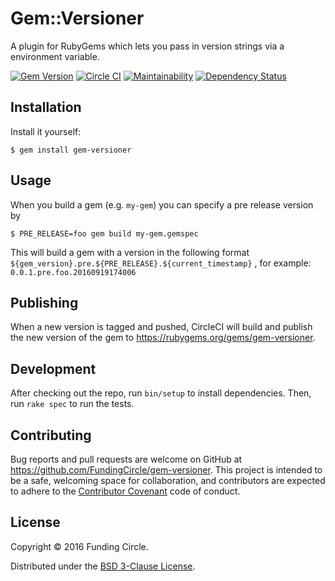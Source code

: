 # Gem::Versioner

A plugin for RubyGems which lets you pass in version strings via a environment variable.

[![Gem Version](https://badge.fury.io/rb/gem-versioner.svg)](https://badge.fury.io/rb/gem-versioner)
[![Circle CI](https://circleci.com/gh/FundingCircle/gem-versioner/tree/master.svg?style=shield)](https://circleci.com/gh/FundingCircle/gem-versioner/tree/master)
[![Maintainability](https://api.codeclimate.com/v1/badges/94f24a962f337d7f77df/maintainability)](https://codeclimate.com/github/FundingCircle/gem-versioner/maintainability)
[![Dependency Status](https://gemnasium.com/badges/github.com/FundingCircle/gem-versioner.svg)](https://gemnasium.com/github.com/FundingCircle/gem-versioner)

## Installation

Install it yourself:

    $ gem install gem-versioner

## Usage

When you build a gem (e.g. `my-gem`) you can specify a pre release version by

    $ PRE_RELEASE=foo gem build my-gem.gemspec
    
This will build a gem with a version in the following format `${gem_version}.pre.${PRE_RELEASE}.${current_timestamp}` , for example: `0.0.1.pre.foo.20160919174006`

## Publishing

When a new version is tagged and pushed, CircleCI will build and publish the new version of the gem to https://rubygems.org/gems/gem-versioner.

## Development

After checking out the repo, run `bin/setup` to install dependencies. Then, run `rake spec` to run the tests.

## Contributing

Bug reports and pull requests are welcome on GitHub at https://github.com/FundingCircle/gem-versioner. This project is intended to be a safe, welcoming space for collaboration, and contributors are expected to adhere to the [Contributor Covenant](http://contributor-covenant.org) code of conduct.


## License

Copyright © 2016 Funding Circle.

Distributed under the [BSD 3-Clause License](https://opensource.org/licenses/BSD-3-Clause).
